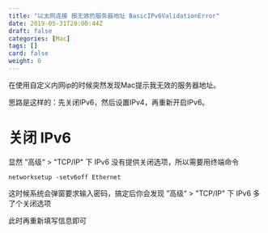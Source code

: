 ```yaml
---
title: "以太网连接 报无效的服务器地址 BasicIPv6ValidationError"
date: 2019-05-31T20:00:44Z
draft: false
categories: [Mac]
tags: []
card: false
weight: 0
---
```


在使用自定义内网ip的时候突然发现Mac提示我无效的服务器地址。

<!--more-->

思路是这样的：先关闭IPv6，然后设置IPv4，再重新开启IPv6。

# 关闭 IPv6

显然 ”高级“ > "TCP/IP" 下 IPv6 没有提供关闭选项，所以需要用终端命令

```
networksetup -setv6off Ethernet
```

这时候系统会弹窗要求输入密码，搞定后你会发现 ”高级“ > "TCP/IP" 下 IPv6 多了个关闭选项

此时再重新填写信息即可

